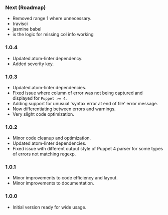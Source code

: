 ### Next (Roadmap)
- Removed range 1 where unnecessary.
- travisci
- jasmine babel
- is the logic for missing col info working

### 1.0.4
- Updated atom-linter dependency.
- Added severity key.

### 1.0.3
- Updated atom-linter dependencies.
- Fixed issue where column of error was not being captured and displayed for `Puppet >= 4`.
- Adding support for unusual 'syntax error at end of file' error message.
- Now differentiating between errors and warnings.
- Very slight code optimization.

### 1.0.2
- Minor code cleanup and optimization.
- Updated atom-linter dependencies.
- Fixed issue with different output style of Puppet 4 parser for some types of errors not matching regexp.

### 1.0.1
- Minor improvements to code efficiency and layout.
- Minor improvements to documentation.

### 1.0.0
- Initial version ready for wide usage.
